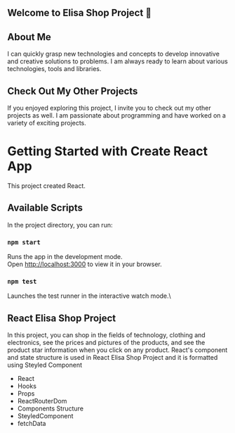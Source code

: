 ## Welcome to Elisa Shop Project  👋

## About Me
I can quickly grasp new technologies and concepts to develop innovative and creative solutions to problems. I am always ready to learn about various technologies, tools and libraries.

## Check Out My Other Projects 
If you enjoyed exploring this project, I invite you to check out my other projects as well. I am passionate about programming and have worked on a variety of exciting projects.

# Getting Started with Create React App
This project created React.

## Available Scripts
In the project directory, you can run:
### `npm start`

Runs the app in the development mode.\
Open [http://localhost:3000](http://localhost:3000) to view it in your browser.

### `npm test`
Launches the test runner in the interactive watch mode.\

## React Elisa Shop Project 
In this project, you can shop in the fields of technology, clothing and electronics, see the prices and pictures of the products, and see the product star information when you click on any product. React's component and state structure is used in React  Elisa Shop Project and it is formatted using Steyled Component 

 - React <br>
 - Hooks <br>
 - Props <br>
 - ReactRouterDom <br>
 - Components Structure <br>
 - SteyledComponent
 - fetchData 

